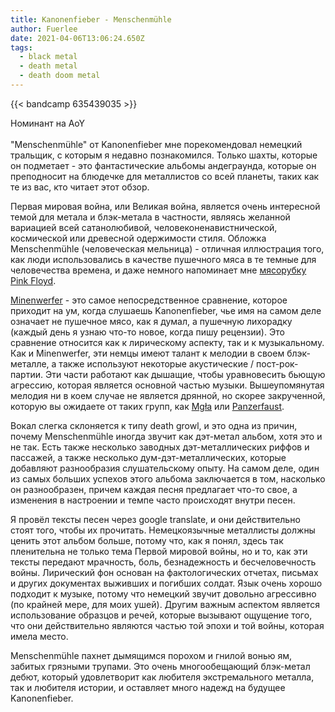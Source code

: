 ```yaml
---
title: Kanonenfieber - Menschenmühle
author: Fuerlee
date: 2021-04-06T13:06:24.650Z
tags:
  - black metal
  - death metal
  - death doom metal
---
```

{{< bandcamp 635439035 >}}

Номинант на AoY\
\
"Menschenmühle" от Kanonenfieber мне порекомендовал немецкий тральщик, с которым я недавно познакомился. Только шахты, которые он подметает - это фантастические альбомы андеграунда, которые он преподносит на блюдечке для металлистов со всей планеты, таких как те из вас, кто читает этот обзор.

Первая мировая война, или Великая война, является очень интересной темой для метала и блэк-метала в частности, являясь желанной вариацией всей сатанолюбивой, человеконенавистнической, космической или древесной одержимости стиля. Обложка Menschenmühle (человеческая мельница) - отличная иллюстрация того, как люди использовались в качестве пушечного мяса в те темные для человечества времена, и даже немного напоминает мне [мясорубку Pink Floyd](https://imgur.com/a/1Twdfyg).

[Minenwerfer](https://minenwerfer.bandcamp.com/) - это самое непосредственное сравнение, которое приходит на ум, когда слушаешь Kanonenfieber, чье имя на самом деле означает не пушечное мясо, как я думал, а пушечную лихорадку (каждый день я узнаю что-то новое, когда пишу рецензии). Это сравнение относится как к лирическому аспекту, так и к музыкальному. Как и Minenwerfer, эти немцы имеют талант к мелодии в своем блэк-металле, а также используют некоторые акустические / пост-рок-партии. Эти части работают как дышащие, чтобы уравновесить бьющую агрессию, которая является основной частью музыки. Вышеупомянутая мелодия ни в коем случае не является дрянной, но скорее закрученной, которую вы ожидаете от таких групп, как [Mgła](https://no-solace.bandcamp.com/) или [Panzerfaust](https://panzerfaust.bandcamp.com/).

Вокал слегка склоняется к типу death growl, и это одна из причин, почему Menschenmühle иногда звучит как дэт-метал альбом, хотя это и не так. Есть также несколько заводных дэт-металлических риффов и пассажей, а также несколько дум-дэт-металлических, которые добавляют разнообразия слушательскому опыту. На самом деле, один из самых больших успехов этого альбома заключается в том, насколько он разнообразен, причем каждая песня предлагает что-то свое, а изменения в настроении и темпе часто происходят внутри песен.

Я провёл тексты песен через google translate, и они действительно стоят того, чтобы их прочитать. Немецкоязычные металлисты должны ценить этот альбом больше, потому что, как я понял, здесь так пленительна не только тема Первой мировой войны, но и то, как эти тексты передают мрачность, боль, безнадежность и бесчеловечность войны. Лирический фон основан на фактологических отчетах, письмах и других документах выживших и погибших солдат. Язык очень хорошо подходит к музыке, потому что немецкий звучит довольно агрессивно (по крайней мере, для моих ушей). Другим важным аспектом является использование образцов и речей, которые вызывают ощущение того, что они действительно являются частью той эпохи и той войны, которая имела место.

Menschenmühle пахнет дымящимся порохом и гнилой вонью ям, забитых грязными трупами. Это очень многообещающий блэк-метал дебют, который удовлетворит как любителя экстремального металла, так и любителя истории, и оставляет много надежд на будущее Kanonenfieber.